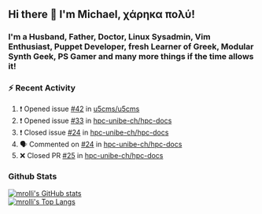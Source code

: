 ## Hi there 👋 I'm Michael, χάρηκα πολύ!

<!--
**mrolli/mrolli** is a ✨ _special_ ✨ repository because its `README.md` (this file) appears on your GitHub profile.

Here are some ideas to get you started:

- 🔭 I’m currently working on ...
- 🌱 I’m currently learning ...
- 👯 I’m looking to collaborate on ...
- 🤔 I’m looking for help with ...
- 💬 Ask me about ...
- 📫 How to reach me: ...
- 😄 Pronouns: ...
- ⚡ Fun fact: ...
-->

### I'm a Husband, Father, Doctor, Linux Sysadmin, Vim Enthusiast, Puppet Developer, fresh Learner of Greek, Modular Synth Geek, PS Gamer and many more things if the time allows it!

### :zap: Recent Activity

<!--START_SECTION:activity-->
1. ❗️ Opened issue [#42](https://github.com/u5cms/u5cms/issues/42) in [u5cms/u5cms](https://github.com/u5cms/u5cms)
2. ❗️ Opened issue [#33](https://github.com/hpc-unibe-ch/hpc-docs/issues/33) in [hpc-unibe-ch/hpc-docs](https://github.com/hpc-unibe-ch/hpc-docs)
3. ❗️ Closed issue [#24](https://github.com/hpc-unibe-ch/hpc-docs/issues/24) in [hpc-unibe-ch/hpc-docs](https://github.com/hpc-unibe-ch/hpc-docs)
4. 🗣 Commented on [#24](https://github.com/hpc-unibe-ch/hpc-docs/issues/24) in [hpc-unibe-ch/hpc-docs](https://github.com/hpc-unibe-ch/hpc-docs)
5. ❌ Closed PR [#25](https://github.com/hpc-unibe-ch/hpc-docs/pull/25) in [hpc-unibe-ch/hpc-docs](https://github.com/hpc-unibe-ch/hpc-docs)
<!--END_SECTION:activity-->

### Github Stats
[![mrolli's GitHub stats](https://github-readme-stats.vercel.app/api?username=mrolli&count_private=true&show_icons=true&theme=onedark)](https://github.com/anuraghazra/github-readme-stats)  
[![mrolli's Top Langs](https://github-readme-stats.vercel.app/api/top-langs/?username=mrolli&count_private=true&theme=onedark&hide=c%2B%2B,c,html,cmake,makefile&layout=compact)](https://github.com/anuraghazra/github-readme-stats)
